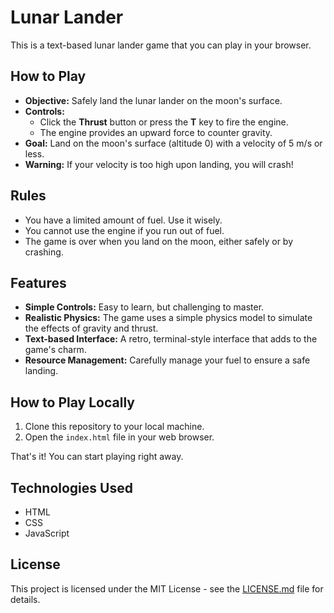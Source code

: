 # Lunar Lander

This is a text-based lunar lander game that you can play in your browser.

## How to Play

-   **Objective:** Safely land the lunar lander on the moon's surface.
-   **Controls:**
    -   Click the **Thrust** button or press the **T** key to fire the engine.
    -   The engine provides an upward force to counter gravity.
-   **Goal:** Land on the moon's surface (altitude 0) with a velocity of 5 m/s or less.
-   **Warning:** If your velocity is too high upon landing, you will crash!

## Rules

-   You have a limited amount of fuel. Use it wisely.
-   You cannot use the engine if you run out of fuel.
-   The game is over when you land on the moon, either safely or by crashing.

## Features

-   **Simple Controls:** Easy to learn, but challenging to master.
-   **Realistic Physics:** The game uses a simple physics model to simulate the effects of gravity and thrust.
-   **Text-based Interface:** A retro, terminal-style interface that adds to the game's charm.
-   **Resource Management:** Carefully manage your fuel to ensure a safe landing.

## How to Play Locally

1.  Clone this repository to your local machine.
2.  Open the `index.html` file in your web browser.

That's it! You can start playing right away.

## Technologies Used

-   HTML
-   CSS
-   JavaScript

## License

This project is licensed under the MIT License - see the [LICENSE.md](LICENSE.md) file for details.
